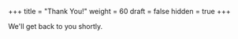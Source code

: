 +++
title = "Thank You!"
weight = 60
draft = false
hidden = true
+++

We'll get back to you shortly.

<script>
ga('set', 'page', '/#thankyou.html');
ga('send', 'pageview');
</script>
